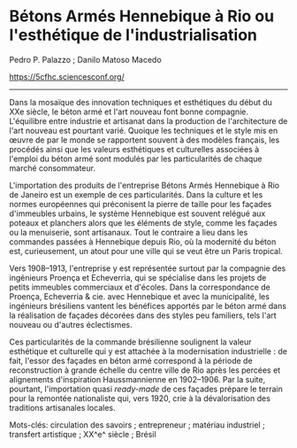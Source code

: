 # Bétons Armés Hennebique à Rio ou l'esthétique de l'industrialisation

Pedro P. Palazzo ; Danilo Matoso Macedo

<https://5cfhc.sciencesconf.org/>

* * * * * * * * * * * * * * * * * * * * * * * * * * * * * * * * * * * *

Dans la mosaïque des innovation techniques et esthétiques du début du
XXe siècle, le béton armé et l'art nouveau font bonne compagnie.
L'équilibre entre industrie et artisanat dans la production de
l'architecture de l'art nouveau est pourtant varié.
Quoique les techniques et le style mis en œuvre de par le monde se
rapportent souvent à des modèles français,
les procédés ainsi que les valeurs esthétiques et culturelles associées
à l'emploi du béton armé
sont modulés par les particularités de chaque marché consommateur.

L'importation des produits de l'entreprise Bétons Armés Hennebique
à Rio de Janeiro est un exemple de ces particularités.
Dans la culture et les normes européennes qui préconisent la pierre de
taille pour les façades d'immeubles urbains,
le système Hennebique est souvent relégué aux poteaux et planchers
alors que les éléments de style, comme les façades ou la menuiserie,
sont artisanaux.
Tout le contraire a lieu dans les commandes passées à Hennebique depuis
Rio, où la modernité du béton est, curieusement, un atout pour
une ville qui se veut être un Paris tropical.

Vers 1908–1913, l'entreprise y est représentée surtout par la compagnie
des ingénieurs Proença et Echeverria,
qui se spécialise dans les projets de petits immeubles commerciaux et
d'écoles.
Dans la correspondance de Proença, Echeverria & cie. avec Hennebique et
avec la municipalité, les ingénieurs brésiliens vantent les bénéfices
apportés par le béton armé dans la réalisation de façades décorées dans
des styles peu familiers, tels l'art nouveau ou d'autres éclectismes.

Ces particularités de la commande brésilienne soulignent la valeur
esthétique et culturelle qui y est attachée à la modernisation
industrielle :
de fait, l'essor des façades en béton armé correspond à la période de
reconstruction à grande échelle du centre ville de Rio après les
percées et alignements d'inspiration Haussmannienne en 1902–1906.
Par la suite, pourtant,
l'importation quasi *ready-made* de ces façades prépare le terrain pour
la remontée nationaliste qui, vers 1920, crie à la dévalorisation des
traditions artisanales locales.

Mots-clés:
circulation des savoirs ;
entrepreneur ;
matériau industriel ;
transfert artistique ;
XX^e^ siècle ;
Brésil

